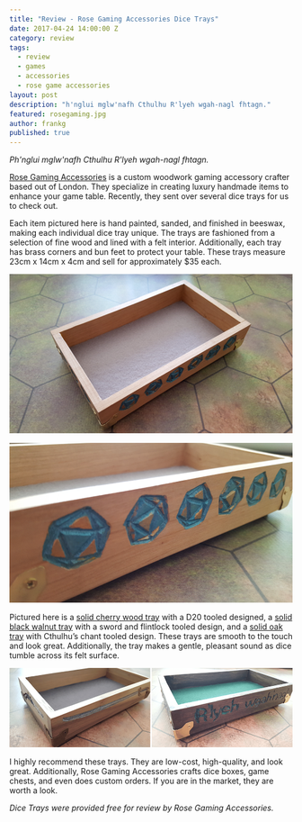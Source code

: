 ```yaml
---
title: "Review - Rose Gaming Accessories Dice Trays"
date: 2017-04-24 14:00:00 Z
category: review
tags:
  - review
  - games
  - accessories
  - rose game accessories
layout: post
description: "h'nglui mglw'nafh Cthulhu R'lyeh wgah-nagl fhtagn."
featured: rosegaming.jpg
author: frankg
published: true
---
```


*Ph'nglui mglw'nafh Cthulhu R'lyeh wgah-nagl fhtagn.*

[Rose Gaming Accessories](https://www.etsy.com/shop/RosesGamingAcc?ref=condensed_trust_header_title_items) is a custom woodwork gaming accessory crafter based out of London. They specialize in creating luxury handmade items to enhance your game table. Recently, they sent over several dice trays for us to check out. 

Each item pictured here is hand painted, sanded, and finished in beeswax, making each individual dice tray unique. The trays are fashioned from a selection of fine wood and lined with a felt interior. Additionally, each tray has brass corners and bun feet to protect your table. These trays measure 23cm x 14cm x 4cm and sell for approximately $35 each. 

![Rose Gaming Trays](/images/rosegaming/rwgtray1.png)

![Rose Gaming Trays](/images/rosegaming/rwgtray2.png)

Pictured here is a [solid cherry wood tray](https://www.etsy.com/listing/514123481/solid-cherry-wood-d20-design?ref=shop_home_active_15) with a D20 tooled designed, a [solid black walnut tray](https://www.etsy.com/listing/521056235/solid-black-walnut-swords-and-flintlocks?ref=shop_home_active_4) with a sword and flintlock tooled design, and a [solid oak tray](https://www.etsy.com/listing/494743976/solid-oak-dice-tray-cthulhu?ref=shop_home_active_6) with Cthulhu’s chant tooled design. These trays are smooth to the touch and look great. Additionally, the tray makes a gentle, pleasant sound as dice tumble across its felt surface.

![Rose Gaming Trays](/images/rosegaming/rwgtray3.png)

I highly recommend these trays. They are low-cost, high-quality, and look great. Additionally, Rose Gaming Accessories crafts dice boxes, game chests, and even does custom orders. If you are in the market, they are worth a look.

*Dice Trays were provided free for review by Rose Gaming Accessories.*

